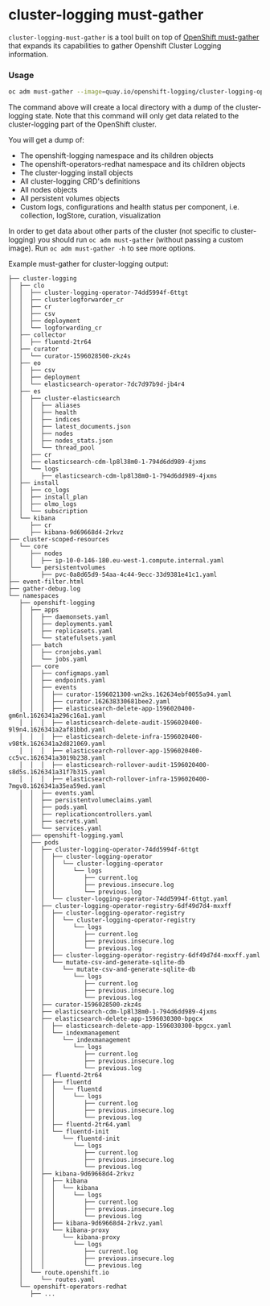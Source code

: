 cluster-logging must-gather
=================

`cluster-logging-must-gather` is a tool built on top of [OpenShift must-gather](https://github.com/openshift/must-gather)
that expands its capabilities to gather Openshift Cluster Logging information.

### Usage
```sh
oc adm must-gather --image=quay.io/openshift-logging/cluster-logging-operator:latest -- /usr/bin/gather
```

The command above will create a local directory with a dump of the cluster-logging state.
Note that this command will only get data related to the cluster-logging part of the OpenShift cluster.

You will get a dump of:
- The openshift-logging namespace and its children objects
- The openshift-operators-redhat namespace and its children objects
- The cluster-logging install objects
- All cluster-logging CRD's definitions
- All nodes objects
- All persistent volumes objects
- Custom logs, configurations and health status per component, i.e. collection, logStore, curation, visualization

In order to get data about other parts of the cluster (not specific to cluster-logging) you should
run `oc adm must-gather` (without passing a custom image). Run `oc adm must-gather -h` to see more options.

Example must-gather for cluster-logging output:
```
├── cluster-logging
│  ├── clo
│  │  ├── cluster-logging-operator-74dd5994f-6ttgt
│  │  ├── clusterlogforwarder_cr
│  │  ├── cr
│  │  ├── csv
│  │  ├── deployment
│  │  └── logforwarding_cr
│  ├── collector
│  │  ├── fluentd-2tr64
│  ├── curator
│  │  └── curator-1596028500-zkz4s
│  ├── eo
│  │  ├── csv
│  │  ├── deployment
│  │  └── elasticsearch-operator-7dc7d97b9d-jb4r4
│  ├── es
│  │  ├── cluster-elasticsearch
│  │  │  ├── aliases
│  │  │  ├── health
│  │  │  ├── indices
│  │  │  ├── latest_documents.json
│  │  │  ├── nodes
│  │  │  ├── nodes_stats.json
│  │  │  └── thread_pool
│  │  ├── cr
│  │  ├── elasticsearch-cdm-lp8l38m0-1-794d6dd989-4jxms
│  │  └── logs
│  │     ├── elasticsearch-cdm-lp8l38m0-1-794d6dd989-4jxms
│  ├── install
│  │  ├── co_logs
│  │  ├── install_plan
│  │  ├── olmo_logs
│  │  └── subscription
│  └── kibana
│     ├── cr
│     ├── kibana-9d69668d4-2rkvz
├── cluster-scoped-resources
│  └── core
│     ├── nodes
│     │  ├── ip-10-0-146-180.eu-west-1.compute.internal.yaml
│     └── persistentvolumes
│        ├── pvc-0a8d65d9-54aa-4c44-9ecc-33d9381e41c1.yaml
├── event-filter.html
├── gather-debug.log
└── namespaces
   ├── openshift-logging
   │  ├── apps
   │  │  ├── daemonsets.yaml
   │  │  ├── deployments.yaml
   │  │  ├── replicasets.yaml
   │  │  └── statefulsets.yaml
   │  ├── batch
   │  │  ├── cronjobs.yaml
   │  │  └── jobs.yaml
   │  ├── core
   │  │  ├── configmaps.yaml
   │  │  ├── endpoints.yaml
   │  │  ├── events
   │  │  │  ├── curator-1596021300-wn2ks.162634ebf0055a94.yaml
   │  │  │  ├── curator.162638330681bee2.yaml
   │  │  │  ├── elasticsearch-delete-app-1596020400-gm6nl.1626341a296c16a1.yaml
   │  │  │  ├── elasticsearch-delete-audit-1596020400-9l9n4.1626341a2af81bbd.yaml
   │  │  │  ├── elasticsearch-delete-infra-1596020400-v98tk.1626341a2d821069.yaml
   │  │  │  ├── elasticsearch-rollover-app-1596020400-cc5vc.1626341a3019b238.yaml
   │  │  │  ├── elasticsearch-rollover-audit-1596020400-s8d5s.1626341a31f7b315.yaml
   │  │  │  ├── elasticsearch-rollover-infra-1596020400-7mgv8.1626341a35ea59ed.yaml
   │  │  ├── events.yaml
   │  │  ├── persistentvolumeclaims.yaml
   │  │  ├── pods.yaml
   │  │  ├── replicationcontrollers.yaml
   │  │  ├── secrets.yaml
   │  │  └── services.yaml
   │  ├── openshift-logging.yaml
   │  ├── pods
   │  │  ├── cluster-logging-operator-74dd5994f-6ttgt
   │  │  │  ├── cluster-logging-operator
   │  │  │  │  └── cluster-logging-operator
   │  │  │  │     └── logs
   │  │  │  │        ├── current.log
   │  │  │  │        ├── previous.insecure.log
   │  │  │  │        └── previous.log
   │  │  │  └── cluster-logging-operator-74dd5994f-6ttgt.yaml
   │  │  ├── cluster-logging-operator-registry-6df49d7d4-mxxff
   │  │  │  ├── cluster-logging-operator-registry
   │  │  │  │  └── cluster-logging-operator-registry
   │  │  │  │     └── logs
   │  │  │  │        ├── current.log
   │  │  │  │        ├── previous.insecure.log
   │  │  │  │        └── previous.log
   │  │  │  ├── cluster-logging-operator-registry-6df49d7d4-mxxff.yaml
   │  │  │  └── mutate-csv-and-generate-sqlite-db
   │  │  │     └── mutate-csv-and-generate-sqlite-db
   │  │  │        └── logs
   │  │  │           ├── current.log
   │  │  │           ├── previous.insecure.log
   │  │  │           └── previous.log
   │  │  ├── curator-1596028500-zkz4s
   │  │  ├── elasticsearch-cdm-lp8l38m0-1-794d6dd989-4jxms
   │  │  ├── elasticsearch-delete-app-1596030300-bpgcx
   │  │  │  ├── elasticsearch-delete-app-1596030300-bpgcx.yaml
   │  │  │  └── indexmanagement
   │  │  │     └── indexmanagement
   │  │  │        └── logs
   │  │  │           ├── current.log
   │  │  │           ├── previous.insecure.log
   │  │  │           └── previous.log
   │  │  ├── fluentd-2tr64
   │  │  │  ├── fluentd
   │  │  │  │  └── fluentd
   │  │  │  │     └── logs
   │  │  │  │        ├── current.log
   │  │  │  │        ├── previous.insecure.log
   │  │  │  │        └── previous.log
   │  │  │  ├── fluentd-2tr64.yaml
   │  │  │  └── fluentd-init
   │  │  │     └── fluentd-init
   │  │  │        └── logs
   │  │  │           ├── current.log
   │  │  │           ├── previous.insecure.log
   │  │  │           └── previous.log
   │  │  ├── kibana-9d69668d4-2rkvz
   │  │  │  ├── kibana
   │  │  │  │  └── kibana
   │  │  │  │     └── logs
   │  │  │  │        ├── current.log
   │  │  │  │        ├── previous.insecure.log
   │  │  │  │        └── previous.log
   │  │  │  ├── kibana-9d69668d4-2rkvz.yaml
   │  │  │  └── kibana-proxy
   │  │  │     └── kibana-proxy
   │  │  │        └── logs
   │  │  │           ├── current.log
   │  │  │           ├── previous.insecure.log
   │  │  │           └── previous.log
   │  └── route.openshift.io
   │     └── routes.yaml
   └── openshift-operators-redhat
      ├── ...
```
